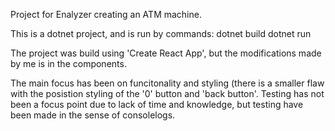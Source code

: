 Project for Enalyzer creating an ATM machine. 

This is a dotnet project, and is run by commands:
  dotnet build
  dotnet run

The project was build using 'Create React App', but the modifications made by me is in the components.

The main focus has been on funcitonality and styling (there is a smaller flaw with the posistion styling of the '0' button and 'back button'. 
Testing has not been a focus point due to lack of time and knowledge, but testing have been made in the sense of consolelogs.
